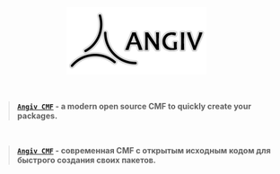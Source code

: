 <p align="center">
    <a href="https://angiv.ru">
        <img src="https://raw.githubusercontent.com/angivcmf/angivcmf/main/logo.png" alt="Angiv CMF"/>
    </a>
</p>

&nbsp;

> **[`Angiv CMF`](https://angiv.ru) - a modern open source CMF to quickly create your packages.**

&nbsp;

> **[`Angiv CMF`](https://angiv.ru) - современная CMF с открытым исходным кодом
для быстрого создания своих пакетов.**
